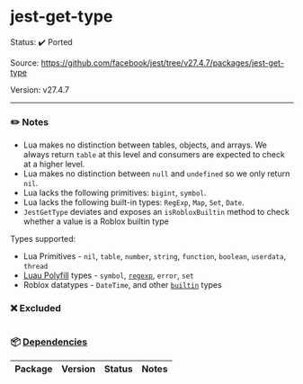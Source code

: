 # jest-get-type

Status: :heavy_check_mark: Ported

Source: https://github.com/facebook/jest/tree/v27.4.7/packages/jest-get-type

Version: v27.4.7

---

### :pencil2: Notes
* Lua makes no distinction between tables, objects, and arrays. We always return `table` at this level and consumers are expected to check at a higher level.
* Lua makes no distinction between `null` and `undefined` so we only return `nil`.
* Lua lacks the following primitives: `bigint`, `symbol`.
* Lua lacks the following built-in types: `RegExp`, `Map`, `Set`, `Date`.
* `JestGetType` deviates and exposes an `isRobloxBuiltin` method to check whether a value is a Roblox builtin type

Types supported:

* Lua Primitives - `nil`, `table`, `number`, `string`, `function`, `boolean`, `userdata`, `thread`
* [Luau Polyfill](https://github.com/Roblox/luau-polyfill) types - `symbol`, [`regexp`](https://github.com/Roblox/luau-regexp), `error`, `set`
* Roblox datatypes - `DateTime`, and other [`builtin`](https://developer.roblox.com/en-us/api-reference/data-types) types

### :x: Excluded
```
```

### :package: [Dependencies](https://github.com/facebook/jest/blob/v27.4.7/packages/jest-get-type/package.json)
| Package | Version | Status | Notes |
| ------- | ------- | ------ | ----- |
